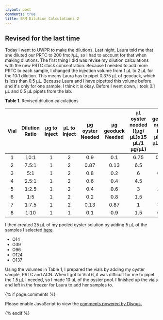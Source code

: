 ```yaml
---
layout: post
comments: true
title: SRM Dilution Calculations 2
---
```


## Revised for the last time

Today I went to UWPR to make the dilutions. Last night, Laura told me that she diluted our PRTC to 200 fmol/µL, so I had to account for that when making dilutions. The first thing I did was revise my dilution calculations with the new PRTC stock concentration. Because I needed to add more PRTC to each sample, I changed the injection volume from 1 µL to 2 µL for the 10:1 dilution. This means Laura has to pipet 0.375 µL of geoduck, which is less than 0.5 µL. Because Laura and I have pipetted this volume before and it's only for one sample, I think it is okay. Before I went down, I took 0.1 µL and 0.5 µL pipets from the lab.

**Table 1**. Revised dilution calculations

| **Vial** | **Dilution Ratio** | **µg to Inject** | **µL to Inject** | **µg oyster Needed** | **µg geoduck Needed** | **µL oyster needed ((µg/µL)x15 µL/1 µg/µL)** | **µL geoduck needed ((µg/µL)x15 µL/2 µg/µL)** | **PRTC added** | **µL  ACN** | **Total Volume (µL)** |
|:--------:|:------------------:|:----------------:|:----------------:|:--------------------:|:---------------------:|:------------------------------------------:|:-------------------------------------------:|:--------------:|:-----------:|:---------------------:|
|     1    |        10:1        |         1        |         2        |          0.9         |          0.1          |                    6.75                    |                     0.375                    |       1.875      |     6     |         15         |
|     2    |        7.5:1       |         1        |         2        |         0.87         |          0.13         |                     6.5                    |                     0.5                     |      1.875      |     6.125    |           15          |
|     3    |         5:1        |         1        |         2        |          0.8         |          0.2          |                      6                     |                     0.75                    |      1.875      |     6.35     |           15          |
|     4    |        2.5:1       |         1        |         2        |          0.6         |          0.4          |                     4.5                    |                     1.5                     |      1.875      |     7.125    |           15          |
|     5    |        1:2.5       |         1        |         2        |          0.4         |          0.6          |                      3                     |                     2.25                    |      1.875      |      7.875      |           15          |
|     6    |         1:5        |         1        |         2        |          0.2         |          0.8          |                     1.5                    |                      3                      |      1.875      |     8.625    |           15          |
|     7    |        1:7.5       |         1        |         2        |         0.13         |          0.87         |                      1                     |                     3.25                    |      1.875      |      8.875     |           15          |
|     8    |        1:10        |         1        |         1        |          0.1         |          0.9          |                     1.5                    |                     6.75                    |       3.75      |     3    |           15          |

I then created 25 µL of my pooled oyster solution by adding 5 µL of the samples I selected [here](https://yaaminiv.github.io/SRM-Assay-Day9/). 

- O14
- O39
- O96
- O124
- O137

Using the volumes in Table 1, I prepared the vials by adding my oyster sample, PRTC and ACN. When I got to Vial 6, it was difficult for me to pipet the 1.5 µL I needed, so I made 10 µL of the oyster pool. I finished up the vials and left in the freezer for Laura to add her samples to.

{% if page.comments %}

<div id="disqus_thread"></div>
<script>

/**
*  RECOMMENDED CONFIGURATION VARIABLES: EDIT AND UNCOMMENT THE SECTION BELOW TO INSERT DYNAMIC VALUES FROM YOUR PLATFORM OR CMS.
*  LEARN WHY DEFINING THESE VARIABLES IS IMPORTANT: https://disqus.com/admin/universalcode/#configuration-variables*/
/*
var disqus_config = function () {
this.page.url = PAGE_URL;  // Replace PAGE_URL with your page's canonical URL variable
this.page.identifier = PAGE_IDENTIFIER; // Replace PAGE_IDENTIFIER with your page's unique identifier variable
};
*/
(function() { // DON'T EDIT BELOW THIS LINE
var d = document, s = d.createElement('script');
s.src = 'https://the-responsible-grad-student.disqus.com/embed.js';
s.setAttribute('data-timestamp', +new Date());
(d.head || d.body).appendChild(s);
})();
</script>
<noscript>Please enable JavaScript to view the <a href="https://disqus.com/?ref_noscript">comments powered by Disqus.</a></noscript>

{% endif %}

<script id="dsq-count-scr" src="//the-responsible-grad-student.disqus.com/count.js" async></script>
